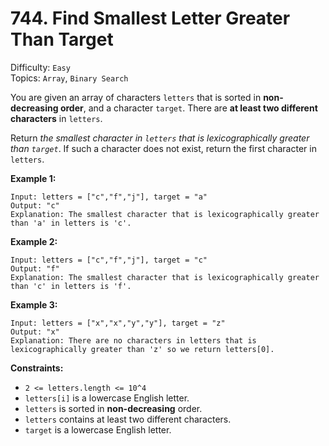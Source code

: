 # 744. Find Smallest Letter Greater Than Target

Difficulty: `Easy`  
Topics: `Array`, `Binary Search`

You are given an array of characters `letters` that is sorted in **non-decreasing order**, and a character `target`.
There are **at least two different characters** in `letters`.

Return *the smallest character in `letters` that is lexicographically greater than `target`*. If such a character does
not exist, return the first character in `letters`.

**Example 1:**

```text
Input: letters = ["c","f","j"], target = "a"
Output: "c"
Explanation: The smallest character that is lexicographically greater than 'a' in letters is 'c'.
```

**Example 2:**

```text
Input: letters = ["c","f","j"], target = "c"
Output: "f"
Explanation: The smallest character that is lexicographically greater than 'c' in letters is 'f'.
```

**Example 3:**

```text
Input: letters = ["x","x","y","y"], target = "z"
Output: "x"
Explanation: There are no characters in letters that is lexicographically greater than 'z' so we return letters[0].
```

**Constraints:**

- `2 <= letters.length <= 10^4`
- `letters[i]` is a lowercase English letter.
- `letters` is sorted in **non-decreasing** order.
- `letters` contains at least two different characters.
- `target` is a lowercase English letter.
